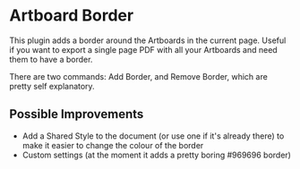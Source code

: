 # Artboard Border

This plugin adds a border around the Artboards in the current page. Useful if you want to export a single page PDF with all your Artboards and need them to have a border.

There are two commands: Add Border, and Remove Border, which are pretty self explanatory.

## Possible Improvements

- Add a Shared Style to the document (or use one if it's already there) to make it easier to change the colour of the border
- Custom settings (at the moment it adds a pretty boring #969696 border)
